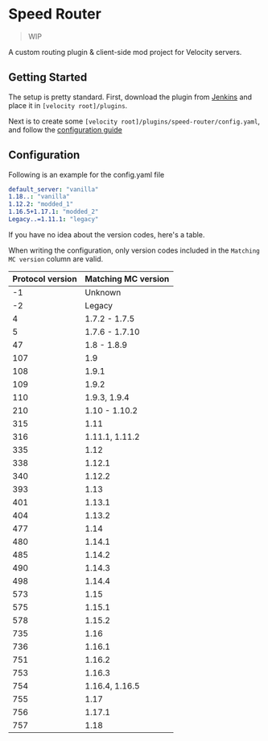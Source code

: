 # Speed Router

> WIP

A custom routing plugin & client-side mod project for Velocity servers.

## Getting Started

The setup is pretty standard.
First, download the plugin from [Jenkins](https://build.zhufucdev.com/job/Speed%20Router/)
and place it in `[velocity root]/plugins`.

Next is to create some `[velocity root]/plugins/speed-router/config.yaml`, and follow
the [configuration guide](#configuration)

## Configuration

Following is an example for the config.yaml file

```yaml
default_server: "vanilla"
1.18..: "vanilla"
1.12.2: "modded_1"
1.16.5+1.17.1: "modded_2"
Legacy..=1.11.1: "legacy"
```

If you have no idea about the version codes, here's a table.

When writing the configuration, only version codes included in the
`Matching MC version` column are valid.

| Protocol version | Matching MC version |
|------------------|---------------------|
| -1               | Unknown             |
| -2               | Legacy              |
| 4                | 1.7.2 - 1.7.5       |
| 5                | 1.7.6 - 1.7.10      |
| 47               | 1.8 - 1.8.9         |
| 107              | 1.9                 |
| 108              | 1.9.1               |
| 109              | 1.9.2               |
| 110              | 1.9.3, 1.9.4        |
| 210              | 1.10 - 1.10.2       |
| 315              | 1.11                |
| 316              | 1.11.1, 1.11.2      |
| 335              | 1.12                |
| 338              | 1.12.1              |
| 340              | 1.12.2              |
| 393              | 1.13                |
| 401              | 1.13.1              |
| 404              | 1.13.2              |
| 477              | 1.14                |
| 480              | 1.14.1              |
| 485              | 1.14.2              |
| 490              | 1.14.3              |
| 498              | 1.14.4              |
| 573              | 1.15                |
| 575              | 1.15.1              |
| 578              | 1.15.2              |
| 735              | 1.16                |
| 736              | 1.16.1              |
| 751              | 1.16.2              |
| 753              | 1.16.3              |
| 754              | 1.16.4, 1.16.5      |
| 755              | 1.17                |
| 756              | 1.17.1              |
| 757              | 1.18                |
